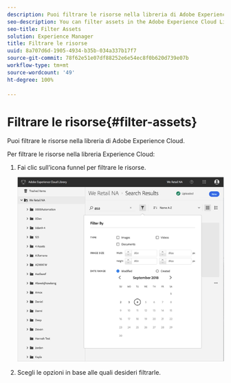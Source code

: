 ```yaml
---
description: Puoi filtrare le risorse nella libreria di Adobe Experience Cloud.
seo-description: You can filter assets in the Adobe Experience Cloud Library.
seo-title: Filter Assets
solution: Experience Manager
title: Filtrare le risorse
uuid: 8a707d6d-1905-4934-b35b-034a337b17f7
source-git-commit: 78f62e51e07df88252e6e54ec8f0b620d739e07b
workflow-type: tm+mt
source-wordcount: '49'
ht-degree: 100%

---
```



# Filtrare le risorse{#filter-assets}

Puoi filtrare le risorse nella libreria di Adobe Experience Cloud.

Per filtrare le risorse nella libreria Experience Cloud:

1. Fai clic sull’icona funnel per filtrare le risorse.

   ![](assets/library_filter_assets.png)

1. Scegli le opzioni in base alle quali desideri filtrarle.

